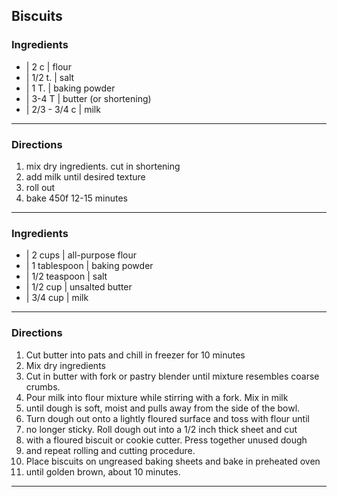 ## Biscuits

### Ingredients

* | 2 c | flour
* | 1/2 t. | salt
* | 1 T. | baking powder
* | 3-4 T | butter (or shortening)
* | 2/3 - 3/4 c | milk

---

### Directions

1. mix dry ingredients. cut in shortening
1. add milk until desired texture
1. roll out
1. bake 450f 12-15 minutes

---

### Ingredients

* | 2 cups       | all-purpose flour
* | 1 tablespoon | baking powder
* | 1/2 teaspoon | salt
* | 1/2 cup      | unsalted butter
* | 3/4 cup      | milk

---

### Directions

1. Cut butter into pats and chill in freezer for 10 minutes
1. Mix dry ingredients
1. Cut in butter with fork or pastry blender until mixture resembles coarse crumbs.
1. Pour milk into flour mixture while stirring with a fork. Mix in milk
1. until dough is soft, moist and pulls away from the side of the bowl.
1. Turn dough out onto a lightly floured surface and toss with flour until
1. no longer sticky. Roll dough out into a 1/2 inch thick sheet and cut
1. with a floured biscuit or cookie cutter. Press together unused dough
1. and repeat rolling and cutting procedure.
1. Place biscuits on ungreased baking sheets and bake in preheated oven
1. until golden brown, about 10 minutes.

---


